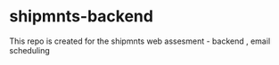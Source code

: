 # shipmnts-backend
This repo is created for the shipmnts web assesment - backend , email scheduling 
